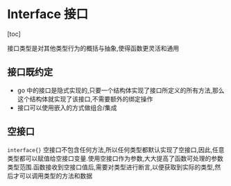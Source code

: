 # Interface  接口

[toc]

接口类型是对其他类型行为的概括与抽象,使得函数更灵活和通用

## 接口既约定

- go 中的接口是隐式实现的,只要一个结构体实现了接口所定义的所有方法,那么这个结构体就实现了该接口,不需要额外的绑定操作
- 接口可以使用嵌入的方式做组合/集成

## 空接口

`interface{}` 空接口不包含任何方法,所以任何类型都默认实现了空接口,因此,任意类型都可以赋值给空接口变量.使用空接口作为参数,大大提高了函数可处理的参数类型范围.函数接收到空接口值后,需要对类型进行断言,以便获取到实际的类型,然后才可以调用类型的方法和数据